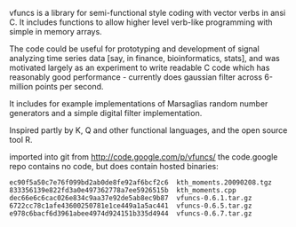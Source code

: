 vfuncs is a library for semi-functional style coding with
vector verbs in ansi C. It includes functions to allow higher
level verb-like programming with simple in memory arrays.

The code could be useful for prototyping and development of
signal analyzing time series data [say, in finance,
bioinformatics, stats], and was motivated largely as an
experiment to write readable C code which has reasonably good
performance - currently does gaussian filter across 6-million
points per second.

It includes for example implementations of Marsaglias random
number generators and a simple digital filter implementation.

Inspired partly by K, Q and other functional languages, and
the open source tool R.

imported into git from http://code.google.com/p/vfuncs/ the
code.google repo contains no code, but does contain hosted
binaries:

```
ec90f5a50c7e76f099bd2ab0de8fe92af6bcf2c6  kth_moments.20090208.tgz
833356139e822fd3a0e497362778a7ee5926515b  kth_moments.cpp
dec66e6c6cac026e834c9aa37e92de5ab8ec9b87  vfuncs-0.6.1.tar.gz
6722cc78c1afe43600250781e1ce449a1a5ac441  vfuncs-0.6.5.tar.gz
e978c6bacf6d3961abee4974d924151b335d4944  vfuncs-0.6.7.tar.gz
```
